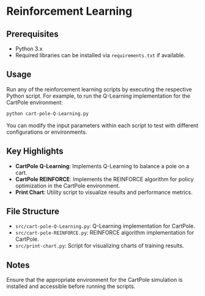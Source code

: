 # Reinforcement Learning

## Prerequisites

- Python 3.x
- Required libraries can be installed via `requirements.txt` if available.

## Usage

Run any of the reinforcement learning scripts by executing the respective Python script. For example, to run the Q-Learning implementation for the CartPole environment:

```bash
python cart-pole-Q-Learning.py
```

You can modify the input parameters within each script to test with different configurations or environments.

## Key Highlights

- **CartPole Q-Learning**: Implements Q-Learning to balance a pole on a cart.
- **CartPole REINFORCE**: Implements the REINFORCE algorithm for policy optimization in the CartPole environment.
- **Print Chart**: Utility script to visualize results and performance metrics.

## File Structure

- `src/cart-pole-Q-Learning.py`: Q-Learning implementation for CartPole.
- `src/cart-pole-REINFORCE.py`: REINFORCE algorithm implementation for CartPole.
- `src/print-chart.py`: Script for visualizing charts of training results.

## Notes

Ensure that the appropriate environment for the CartPole simulation is installed and accessible before running the scripts.

